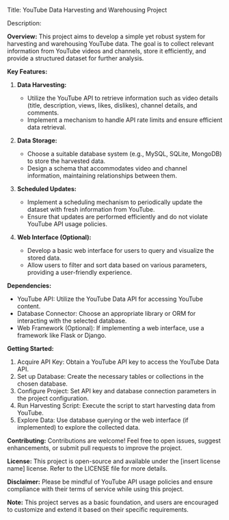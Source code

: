 Title: YouTube Data Harvesting and Warehousing Project

Description:

**Overview:**
This project aims to develop a simple yet robust system for harvesting and warehousing YouTube data. The goal is to collect relevant information from YouTube videos and channels, store it efficiently, and provide a structured dataset for further analysis.

**Key Features:**

1. **Data Harvesting:**
   - Utilize the YouTube API to retrieve information such as video details (title, description, views, likes, dislikes), channel details, and comments.
   - Implement a mechanism to handle API rate limits and ensure efficient data retrieval.

2. **Data Storage:**
   - Choose a suitable database system (e.g., MySQL, SQLite, MongoDB) to store the harvested data.
   - Design a schema that accommodates video and channel information, maintaining relationships between them.

3. **Scheduled Updates:**
   - Implement a scheduling mechanism to periodically update the dataset with fresh information from YouTube.
   - Ensure that updates are performed efficiently and do not violate YouTube API usage policies.

4. **Web Interface (Optional):**
   - Develop a basic web interface for users to query and visualize the stored data.
   - Allow users to filter and sort data based on various parameters, providing a user-friendly experience.

**Dependencies:**
- YouTube API: Utilize the YouTube Data API for accessing YouTube content.
- Database Connector: Choose an appropriate library or ORM for interacting with the selected database.
- Web Framework (Optional): If implementing a web interface, use a framework like Flask or Django.

**Getting Started:**
1. Acquire API Key: Obtain a YouTube API key to access the YouTube Data API.
2. Set up Database: Create the necessary tables or collections in the chosen database.
3. Configure Project: Set API key and database connection parameters in the project configuration.
4. Run Harvesting Script: Execute the script to start harvesting data from YouTube.
5. Explore Data: Use database querying or the web interface (if implemented) to explore the collected data.

**Contributing:**
Contributions are welcome! Feel free to open issues, suggest enhancements, or submit pull requests to improve the project.

**License:**
This project is open-source and available under the [insert license name] license. Refer to the LICENSE file for more details.

**Disclaimer:**
Please be mindful of YouTube API usage policies and ensure compliance with their terms of service while using this project.

**Note:**
This project serves as a basic foundation, and users are encouraged to customize and extend it based on their specific requirements.
